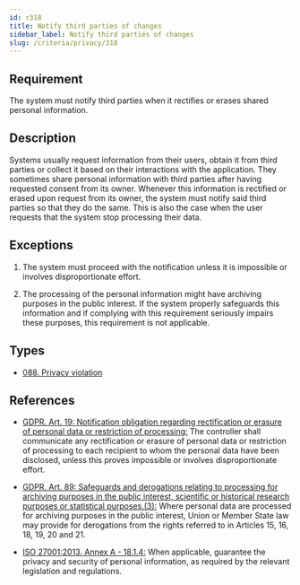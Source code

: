 ```yaml
---
id: r318
title: Notify third parties of changes
sidebar_label: Notify third parties of changes
slug: /criteria/privacy/318
---
```


## Requirement

The system must notify third parties
when it rectifies or erases shared personal information.

## Description

Systems usually request information
from their users,
obtain it from third parties
or collect it based on their interactions
with the application.
They sometimes share personal information
with third parties
after having requested consent from its owner.
Whenever this information is rectified
or erased upon request from its owner,
the system must notify
said third parties
so that they do the same.
This is also the case
when the user requests 
that the system stop processing their data.

## Exceptions

1. The system must proceed
with the notification unless it is impossible
or involves disproportionate effort.

2. The processing of the personal
information might have archiving purposes
in the public interest.
If the system properly safeguards this information
and if complying with this requirement
seriously impairs these purposes,
this requirement is not applicable.

## Types

- [088. Privacy violation](/types/088)

## References

- [GDPR. Art. 19: Notification obligation regarding rectification or erasure of personal data or restriction of processing:](https://gdpr-info.eu/art-19-gdpr/)
The controller
shall communicate any rectification
or erasure of personal data
or restriction of processing to each recipient
to whom the personal data have been disclosed,
unless this proves impossible
or involves disproportionate effort.

- [GDPR. Art. 89: Safeguards and derogations relating to processing for archiving purposes in the public interest, scientific or historical research purposes or statistical purposes.(3):](https://gdpr-info.eu/art-89-gdpr/)
Where personal data
are processed for archiving purposes
in the public interest,
Union or Member State law
may provide for derogations
from the rights referred
to in Articles 15, 16, 18, 19, 20 and 21.

- [ISO 27001:2013. Annex A - 18.1.4:](https://www.iso.org/obp/ui/#iso:std:54534:en)
When applicable,
guarantee the privacy and security
of personal information,
as required by the relevant legislation
and regulations.
